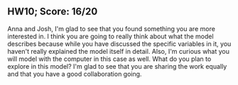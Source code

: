 ## HW10; Score: 16/20

Anna and Josh, I'm glad to see that you found something you are more interested in. I think you are going to really think about what the model describes because while you have discussed the specific variables in it, you haven't really explained the model itself in detail. Also, I'm curious what you will model with the computer in this case as well. What do you plan to explore in this model? I'm glad to see that you are sharing the work equally and that you have a good collaboration going.
